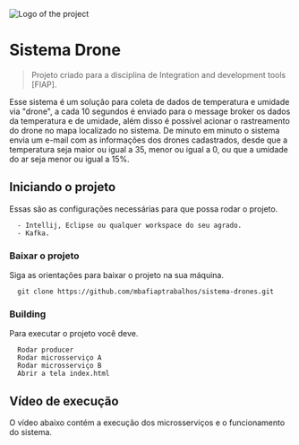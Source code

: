 ![Logo of the project](https://github.com/mbafiaptrabalhos/sistema-drones/blob/develop/index/assets/drone.svg)

# Sistema Drone
> Projeto criado para a disciplina de Integration and development tools [FIAP].  

Esse sistema é um solução para coleta de dados de temperatura e umidade via "drone", a cada 10 segundos é enviado para o message broker os dados da temperatura e de umidade,
além disso é possível acionar o rastreamento do drone no mapa localizado no sistema. 
De minuto em minuto o sistema envia um e-mail com as informações dos drones cadastrados, desde que a temperatura seja maior ou igual a 35, menor ou igual a 0, ou que a umidade do ar seja menor ou igual a 15%.

## Iniciando o projeto

Essas são as configurações necessárias para que possa rodar o projeto.

```shell
  - Intellij, Eclipse ou qualquer workspace do seu agrado.
  - Kafka.
```

### Baixar o projeto

Siga as orientações para baixar o projeto na sua máquina.

```shell
  git clone https://github.com/mbafiaptrabalhos/sistema-drones.git
```

### Building

Para executar o projeto você deve.

```shell
  Rodar producer
  Rodar microsserviço A
  Rodar microsserviço B
  Abrir a tela index.html
```

## Vídeo de execução 

O vídeo abaixo contém a execução dos microsserviços e o funcionamento do sistema.

